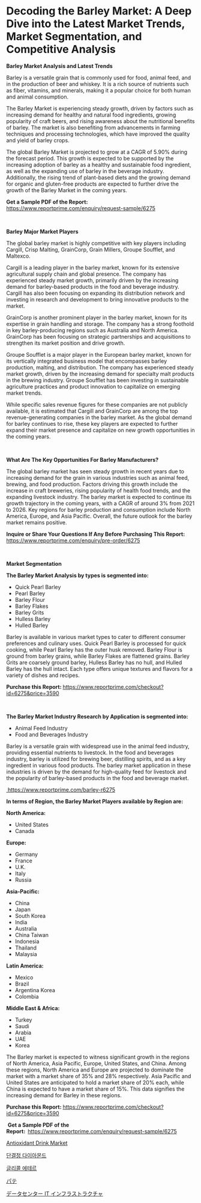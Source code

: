 <p><h1>Decoding the Barley Market: A Deep Dive into the Latest Market Trends, Market Segmentation, and Competitive Analysis</h1></p><p><strong>Barley Market Analysis and Latest Trends</strong></p>
<p><p>Barley is a versatile grain that is commonly used for food, animal feed, and in the production of beer and whiskey. It is a rich source of nutrients such as fiber, vitamins, and minerals, making it a popular choice for both human and animal consumption.</p><p>The Barley Market is experiencing steady growth, driven by factors such as increasing demand for healthy and natural food ingredients, growing popularity of craft beers, and rising awareness about the nutritional benefits of barley. The market is also benefiting from advancements in farming techniques and processing technologies, which have improved the quality and yield of barley crops.</p><p>The global Barley Market is projected to grow at a CAGR of 5.90% during the forecast period. This growth is expected to be supported by the increasing adoption of barley as a healthy and sustainable food ingredient, as well as the expanding use of barley in the beverage industry. Additionally, the rising trend of plant-based diets and the growing demand for organic and gluten-free products are expected to further drive the growth of the Barley Market in the coming years.</p></p>
<p><strong>Get a Sample PDF of the Report:&nbsp;</strong> <a href="https://www.reportprime.com/enquiry/request-sample/6275">https://www.reportprime.com/enquiry/request-sample/6275</a></p>
<p>&nbsp;</p>
<p><strong>Barley Major Market Players</strong></p>
<p><p>The global barley market is highly competitive with key players including Cargill, Crisp Malting, GrainCorp, Grain Millers, Groupe Soufflet, and Maltexco. </p><p>Cargill is a leading player in the barley market, known for its extensive agricultural supply chain and global presence. The company has experienced steady market growth, primarily driven by the increasing demand for barley-based products in the food and beverage industry. Cargill has also been focusing on expanding its distribution network and investing in research and development to bring innovative products to the market.</p><p>GrainCorp is another prominent player in the barley market, known for its expertise in grain handling and storage. The company has a strong foothold in key barley-producing regions such as Australia and North America. GrainCorp has been focusing on strategic partnerships and acquisitions to strengthen its market position and drive growth.</p><p>Groupe Soufflet is a major player in the European barley market, known for its vertically integrated business model that encompasses barley production, malting, and distribution. The company has experienced steady market growth, driven by the increasing demand for specialty malt products in the brewing industry. Groupe Soufflet has been investing in sustainable agriculture practices and product innovation to capitalize on emerging market trends.</p><p>While specific sales revenue figures for these companies are not publicly available, it is estimated that Cargill and GrainCorp are among the top revenue-generating companies in the barley market. As the global demand for barley continues to rise, these key players are expected to further expand their market presence and capitalize on new growth opportunities in the coming years.</p></p>
<p>&nbsp;</p>
<p><strong>What Are The Key Opportunities For Barley Manufacturers?</strong></p>
<p><p>The global barley market has seen steady growth in recent years due to increasing demand for the grain in various industries such as animal feed, brewing, and food production. Factors driving this growth include the increase in craft breweries, rising popularity of health food trends, and the expanding livestock industry. The barley market is expected to continue its growth trajectory in the coming years, with a CAGR of around 3% from 2021 to 2026. Key regions for barley production and consumption include North America, Europe, and Asia Pacific. Overall, the future outlook for the barley market remains positive.</p></p>
<p><strong>Inquire or Share Your Questions If Any Before Purchasing This Report:</strong> <a href="https://www.reportprime.com/enquiry/pre-order/6275">https://www.reportprime.com/enquiry/pre-order/6275</a></p>
<p>&nbsp;</p>
<p><strong>Market Segmentation</strong></p>
<p><strong>The Barley Market Analysis by types is segmented into:</strong></p>
<p><ul><li>Quick Pearl Barley</li><li>Pearl Barley</li><li>Barley Flour</li><li>Barley Flakes</li><li>Barley Grits</li><li>Hulless Barley</li><li>Hulled Barley</li></ul></p>
<p><p>Barley is available in various market types to cater to different consumer preferences and culinary uses. Quick Pearl Barley is processed for quick cooking, while Pearl Barley has the outer husk removed. Barley Flour is ground from barley grains, while Barley Flakes are flattened grains. Barley Grits are coarsely ground barley, Hulless Barley has no hull, and Hulled Barley has the hull intact. Each type offers unique textures and flavors for a variety of dishes and recipes.</p></p>
<p><strong>Purchase this Report:&nbsp;</strong><a href="https://www.reportprime.com/checkout?id=6275&price=3590">https://www.reportprime.com/checkout?id=6275&price=3590</a></p>
<p>&nbsp;</p>
<p><strong>The Barley Market Industry Research by Application is segmented into:</strong></p>
<p><ul><li>Animal Feed Industry</li><li>Food and Beverages Industry</li></ul></p>
<p><p>Barley is a versatile grain with widespread use in the animal feed industry, providing essential nutrients to livestock. In the food and beverages industry, barley is utilized for brewing beer, distilling spirits, and as a key ingredient in various food products. The barley market application in these industries is driven by the demand for high-quality feed for livestock and the popularity of barley-based products in the food and beverage market.</p></p>
<p><a href="https://www.reportprime.com/barley-r6275">&nbsp;https://www.reportprime.com/barley-r6275</a></p>
<p><strong>In terms of Region, the Barley Market Players available by Region are:</strong></p>
<p>
    <p> <strong> North America: </strong>
        <ul>
            <li>United States</li>
            <li>Canada</li>
        </ul>
        </p> 
    <p> <strong> Europe: </strong>
        <ul>
            <li>Germany</li>
            <li>France</li>
            <li>U.K.</li>
            <li>Italy</li>
            <li>Russia</li>
        </ul>
        </p> 
    <p> <strong> Asia-Pacific: </strong>
        <ul>
            <li>China</li>
            <li>Japan</li>
            <li>South Korea</li>
            <li>India</li>
            <li>Australia</li>
            <li>China Taiwan</li>
            <li>Indonesia</li>
            <li>Thailand</li>
            <li>Malaysia</li>
        </ul>
        </p> 
    <p> <strong> Latin America: </strong>
        <ul>
            <li>Mexico</li>
            <li>Brazil</li>
            <li>Argentina Korea</li>
            <li>Colombia</li>
        </ul>
        </p> 
    <p> <strong> Middle East & Africa: </strong>
        <ul>
            <li>Turkey</li>
            <li>Saudi</li>
            <li>Arabia</li>
            <li>UAE</li>
            <li>Korea</li>
        </ul>
    </p>
    </p>
<p><p>The Barley market is expected to witness significant growth in the regions of North America, Asia Pacific, Europe, United States, and China. Among these regions, North America and Europe are projected to dominate the market with a market share of 35% and 28% respectively. Asia Pacific and United States are anticipated to hold a market share of 20% each, while China is expected to have a market share of 15%. This data signifies the increasing demand for Barley in these regions.</p></p>
<p><strong>Purchase this Report: </strong><a href="https://www.reportprime.com/checkout?id=6275&price=3590">https://www.reportprime.com/checkout?id=6275&price=3590</a></p>
<p>&nbsp;<strong>Get a Sample PDF of the Report:&nbsp;&nbsp;</strong><a href="https://www.reportprime.com/enquiry/request-sample/6275">https://www.reportprime.com/enquiry/request-sample/6275</a></p>
<p><strong></strong></p>
<p><p><a href="https://github.com/lylyparadise/Market-Research-Report-List-2/blob/main/antioxidant-drink-market.md">Antioxidant Drink Market</a></p><p><a href="https://github.com/oajzkywllm460/Market-Research-Report-List-1/blob/main/404089417019.md">단결정 다이아몬드</a></p><p><a href="https://medium.com/@zolajenkins98/%EA%B8%80%EB%A6%AC%EC%BD%9C-%EC%97%90%ED%85%8C%EB%A5%B4-%EC%8B%9C%EC%9E%A5-%EB%B6%84%EC%84%9D-%EA%B7%B8%EC%9D%98-cagr-%EC%8B%9C%EC%9E%A5-%EC%84%B8%EB%B6%84%ED%99%94-%EB%B0%8F-%EC%84%B8%EA%B3%84-%EC%82%B0%EC%97%85-%EA%B0%9C%EC%9A%94-218bfd9ba7d7">글리콜 에테르</a></p><p><a href="https://github.com/adcxff01450218/Market-Research-Report-List-1/blob/main/169194418477.md">パテ</a></p><p><a href="https://github.com/xnljig2898992/Market-Research-Report-List-1/blob/main/208018218476.md">データセンター IT インフラストラクチャ</a></p></p>